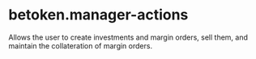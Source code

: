 # betoken.manager-actions
Allows the user to create investments and margin orders, sell them, and maintain the collateration of margin orders.